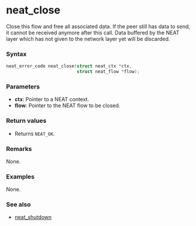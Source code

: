 # neat_close
Close this flow and free all associated data. If the peer still has data to send, it cannot be received anymore after this call. Data buffered by the NEAT layer which has not given to the network layer yet will be discarded.

### Syntax

```c
neat_error_code neat_close(struct neat_ctx *ctx,
                           struct neat_flow *flow);
```

### Parameters

- **ctx**: Pointer to a NEAT context.
- **flow**: Pointer to the NEAT flow to be closed.

### Return values

- Returns `NEAT_OK`.

### Remarks

None.

### Examples

None.

### See also

- [neat_shutdown](neat_shutdown.md)
